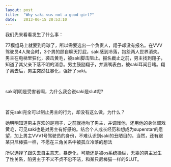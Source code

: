 ```yaml
---
layout: post
title:  "Why saki was not a good girl?"
date:   2013-06-15 20:53:10
---
```

<p>  我们先来看看发生了什么事：</p>
<p>    77模组马上就要到月球了，所以需要选出一个负责人，翔子却没有报名。在VVV驾驶员4人聚会时，3个男的顾自聊天打屁，saki感到冷落，抱怨两人世界消失。男主在电梯里狂化，袭击黄毛，被saki脚击阻止。报名截止之前，男主找到翔子，知道了其父亲下落不明的消息。男主鼓励翔子，并漏嘴表白，被saki耳闻目睹。翔子离去后，男主突然狂暴化，强奸了saki。</p>
<br>
<p>saki明明是受害者啊，为什么我会说saki是slut呢?</p>
<br>
<p>  首先saki完全可以制止男主的行为，却没有这么做，为什么？</p>
<p>  她明明知道男主喜欢的是翔子，之前就抢吻了男主，并调戏他，还用他的身体调戏黄毛，可见saki也是对男主有好感的。结合个人成长经历和想成为superstar的愿望，加上男主VVV1号驾驶员的身份，不难认识到saki的丑陋目的。当然，还有跟某只尼棒猫一样，不愿在三角关系中被孤立冷落的想法</p>
<p>  所以选择了跟失去自主意志，暴走化，可能还是被os系统操纵，无辜的男主发生了性关系，陷男主于不义不贞不忠不洁，和某只尼棒猫一样的SLUT。</p>